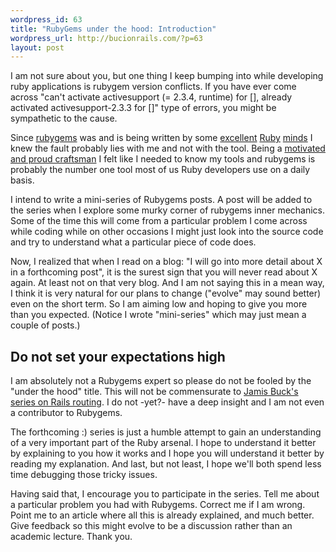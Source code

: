 ```yaml
--- 
wordpress_id: 63
title: "RubyGems under the hood: Introduction"
wordpress_url: http://bucionrails.com/?p=63
layout: post
---
```

I am not sure about you, but one thing I keep bumping into while developing ruby applications is rubygem version conflicts. If you have ever come across "can't activate activesupport (= 2.3.4, runtime) for [], already activated activesupport-2.3.3 for []" type of errors, you might be sympathetic to the cause.

Since <a href="http://rubygems.org/">rubygems</a> was and is being written by some <a href="http://chadfowler.com">excellent</a> <a href="http://richkilmer.blogs.com/">Ruby</a> <a href="http://onestepback.org/">minds</a> I knew the fault probably lies with me and not with the tool. Being a <a href="http://manifesto.softwarecraftsmanship.org/">motivated and proud craftsman</a> I felt like I needed to know my tools and rubygems is probably the number one tool most of us Ruby developers use on a daily basis.

I intend to write a mini-series of Rubygems posts. A post will be added to the series when I explore some murky corner of rubygems inner mechanics. Some of the time this will come from a particular problem I come across while coding while on other occasions I might just look into the source code and try to understand what a particular piece of code does.

Now, I realized that when I read on a blog: "I will go into more detail about X in a forthcoming post", it is the surest sign that you will never read about X again. At least not on that very blog. And I am not saying this in a mean way, I think it is very natural for our plans to change ("evolve" may sound better) even on the short term. So I am aiming low and hoping to give you more than you expected. (Notice I wrote "mini-series" which may just mean a couple of posts.)
<h2>Do not set your expectations high</h2>
I am absolutely not a Rubygems expert so please do not be fooled by the "under the hood" title. This will not be commensurate to <a href="http://weblog.jamisbuck.org/2006/10/2/under-the-hood-rails-routing-dsl">Jamis Buck's series on Rails routing</a>. I do not -yet?- have a deep insight and I am not even a contributor to Rubygems.

The forthcoming :) series is just a humble attempt to gain an understanding of a very important part of the Ruby arsenal. I hope to understand it better by explaining to you how it works and I hope you will understand it better by reading my explanation. And last, but not least, I hope we'll both spend less time debugging those tricky issues.

Having said that, I encourage you to participate in the series. Tell me about a particular problem you had with Rubygems. Correct me if I am wrong. Point me to an article where all this is already explained, and much better. Give feedback so this might evolve to be a discussion rather than an academic lecture. Thank you.
